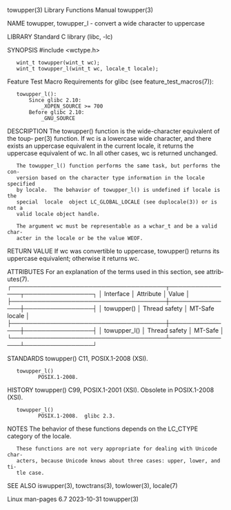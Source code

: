towupper(3)                Library Functions Manual                towupper(3)

NAME
       towupper, towupper_l - convert a wide character to uppercase

LIBRARY
       Standard C library (libc, -lc)

SYNOPSIS
       #include <wctype.h>

       wint_t towupper(wint_t wc);
       wint_t towupper_l(wint_t wc, locale_t locale);

   Feature Test Macro Requirements for glibc (see feature_test_macros(7)):

       towupper_l():
           Since glibc 2.10:
               _XOPEN_SOURCE >= 700
           Before glibc 2.10:
               _GNU_SOURCE

DESCRIPTION
       The  towupper()  function is the wide-character equivalent of the toup‐
       per(3) function.  If wc is a lowercase wide character, and there exists
       an uppercase equivalent in the current locale, it returns the uppercase
       equivalent of wc.  In all other cases, wc is returned unchanged.

       The towupper_l() function performs the same task, but performs the con‐
       version based on the character type information in the locale specified
       by locale.  The behavior of towupper_l() is undefined if locale is  the
       special  locale  object LC_GLOBAL_LOCALE (see duplocale(3)) or is not a
       valid locale object handle.

       The argument wc must be representable as a wchar_t and be a valid char‐
       acter in the locale or be the value WEOF.

RETURN VALUE
       If wc was convertible to uppercase, towupper()  returns  its  uppercase
       equivalent; otherwise it returns wc.

ATTRIBUTES
       For  an  explanation  of  the  terms  used in this section, see attrib‐
       utes(7).
       ┌────────────────────────────────────┬───────────────┬────────────────┐
       │ Interface                          │ Attribute     │ Value          │
       ├────────────────────────────────────┼───────────────┼────────────────┤
       │ towupper()                         │ Thread safety │ MT-Safe locale │
       ├────────────────────────────────────┼───────────────┼────────────────┤
       │ towupper_l()                       │ Thread safety │ MT-Safe        │
       └────────────────────────────────────┴───────────────┴────────────────┘

STANDARDS
       towupper()
              C11, POSIX.1-2008 (XSI).

       towupper_l()
              POSIX.1-2008.

HISTORY
       towupper()
              C99, POSIX.1-2001 (XSI).  Obsolete in POSIX.1-2008 (XSI).

       towupper_l()
              POSIX.1-2008.  glibc 2.3.

NOTES
       The behavior of these functions depends on the LC_CTYPE category of the
       locale.

       These functions are not very appropriate for dealing with Unicode char‐
       acters, because Unicode knows about three cases: upper, lower, and  ti‐
       tle case.

SEE ALSO
       iswupper(3), towctrans(3), towlower(3), locale(7)

Linux man-pages 6.7               2023-10-31                       towupper(3)
